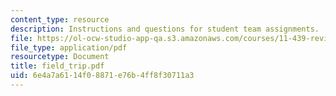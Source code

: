 ```yaml
---
content_type: resource
description: Instructions and questions for student team assignments.
file: https://ol-ocw-studio-app-qa.s3.amazonaws.com/courses/11-439-revitalizing-urban-main-streets-mission-hill-egleston-square-boston-spring-2003/6e4a7a6114f08871e76b4ff8f30711a3_field_trip.pdf
file_type: application/pdf
resourcetype: Document
title: field_trip.pdf
uid: 6e4a7a61-14f0-8871-e76b-4ff8f30711a3
---
```


